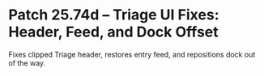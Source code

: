 # Patch 25.74d – Triage UI Fixes: Header, Feed, and Dock Offset

Fixes clipped Triage header, restores entry feed, and repositions dock out of the way.
